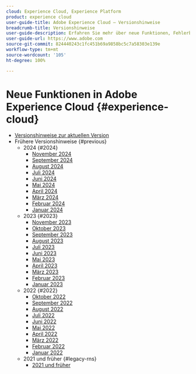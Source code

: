 ```yaml
---
cloud: Experience Cloud, Experience Platform
product: experience cloud
user-guide-title: Adobe Experience Cloud – Versionshinweise
breadcrumb-title: Versionshinweise
user-guide-description: Erfahren Sie mehr über neue Funktionen, Fehlerbehebungen und wichtige Hinweise in Adobe Experience Cloud und Experience Platform.
user-guide-url: https://www.adobe.com
source-git-commit: 824440243c1fc451b69a9858bc5c7a58303e139e
workflow-type: tm+mt
source-wordcount: '105'
ht-degree: 100%

---
```



# Neue Funktionen in Adobe Experience Cloud {#experience-cloud}

+ [Versionshinweise zur aktuellen Version](current.md)
+ Frühere Versionshinweise {#previous}
   + 2024 {#2024}
      + [November 2024](c-legacy-releases/2024/10232024.md)
      + [September 2024](c-legacy-releases/2024/09122024.md)
      + [August 2024](c-legacy-releases/2024/09142023.md)
      + [Juli 2024](c-legacy-releases/2024/07172024.md)
      + [Juni 2024](c-legacy-releases/2024/06122024.md)
      + [Mai 2024](c-legacy-releases/2024/05152024.md)
      + [April 2024](c-legacy-releases/2024/04172024.md)
      + [März 2024](c-legacy-releases/2024/03132024.md)
      + [Februar 2024](c-legacy-releases/2024/02142024.md)
      + [Januar 2024](c-legacy-releases/2024/01112024.md)
   + 2023 {#2023}
      + [November 2023](c-legacy-releases/2023/10252023.md)
      + [Oktober 2023](c-legacy-releases/2023/10042023.md)
      + [September 2023](c-legacy-releases/2023/09132023.md)
      + [August 2023](c-legacy-releases/2023/08092023.md)
      + [Juli 2023](c-legacy-releases/2023/07122023.md)
      + [Juni 2023](c-legacy-releases/2023/06072023.md)
      + [Mai 2023](c-legacy-releases/2023/05102023.md)
      + [April 2023](c-legacy-releases/2023/04122023.md)
      + [März 2023](c-legacy-releases/2023/03082023.md)
      + [Februar 2023](c-legacy-releases/2023/02082023.md)
      + [Januar 2023](c-legacy-releases/2023/01112023.md)
   + 2022 {#2022}
      + [Oktober 2022](c-legacy-releases/2022/10052022.md)
      + [September 2022](c-legacy-releases/2022/09072022.md)
      + [August 2022](c-legacy-releases/2022/08172022.md)
      + [Juli 2022](c-legacy-releases/2022/07202022.md)
      + [Juni 2022](c-legacy-releases/2022/06152022.md)
      + [Mai 2022](c-legacy-releases/2022/05182022.md)
      + [April 2022](c-legacy-releases/2022/04202022.md)
      + [März 2022](c-legacy-releases/2022/03232022.md)
      + [Februar 2022](c-legacy-releases/2022/02162022.md)
      + [Januar 2022](c-legacy-releases/2022/01192022.md)
   + 2021 und früher {#legacy-rns}
      + [2021 und früher](c-legacy-releases/2022-earlier.md)